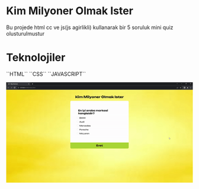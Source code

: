 <h1>Kim Milyoner Olmak Ister</h1>


<p>Bu projede html cc ve js(js agirlikli) kullanarak bir 5 soruluk mini quiz olusturulmustur</p>

<h1>Teknolojiler</h1>

<p> ``HTML`` ``CSS`` ``JAVASCRIPT`` </p>


<img src="ezgif.com-video-to-gif.gif"/>
